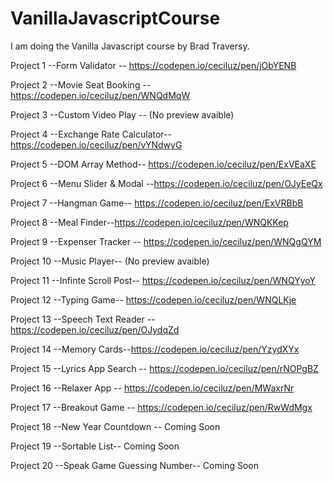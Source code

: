 # VanillaJavascriptCourse

I am doing the Vanilla Javascript course by Brad Traversy.

Project 1  --Form Validator -- https://codepen.io/ceciluz/pen/jObYENB 

Project 2  --Movie Seat Booking --https://codepen.io/ceciluz/pen/WNQdMqW

Project 3  --Custom Video Play -- (No preview avaible)

Project 4  --Exchange Rate Calculator-- https://codepen.io/ceciluz/pen/vYNdwyG

Project 5  --DOM Array Method-- https://codepen.io/ceciluz/pen/ExVEaXE

Project 6  --Menu Slider & Modal --https://codepen.io/ceciluz/pen/OJyEeQx

Project 7  --Hangman Game-- https://codepen.io/ceciluz/pen/ExVRBbB

Project 8  --Meal Finder--https://codepen.io/ceciluz/pen/WNQKKep

Project 9  --Expenser Tracker -- https://codepen.io/ceciluz/pen/WNQgQYM

Project 10 --Music Player-- (No preview avaible)

Project 11 --Infinte Scroll Post-- https://codepen.io/ceciluz/pen/WNQYyoY

Project 12 --Typing Game-- https://codepen.io/ceciluz/pen/WNQLKje

Project 13 --Speech Text Reader -- https://codepen.io/ceciluz/pen/OJydqZd

Project 14 --Memory Cards--https://codepen.io/ceciluz/pen/YzydXYx 

Project 15 --Lyrics App Search -- https://codepen.io/ceciluz/pen/rNOPgBZ

Project 16 --Relaxer App -- https://codepen.io/ceciluz/pen/MWaxrNr

Project 17 --Breakout Game -- https://codepen.io/ceciluz/pen/RwWdMgx

Project 18 --New Year Countdown -- Coming Soon 

Project 19 --Sortable List-- Coming Soon

Project 20 --Speak Game Guessing Number-- Coming Soon
